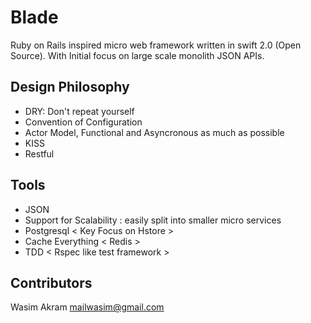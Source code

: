 # Blade
Ruby on Rails inspired micro web framework written in swift 2.0 (Open Source). With Initial focus on large scale monolith JSON APIs.

## Design Philosophy 
- DRY: Don't repeat yourself
- Convention of Configuration
- Actor Model, Functional and Asyncronous as much as possible 
- KISS
- Restful

## Tools
- JSON
- Support for Scalability : easily split into smaller micro services
- Postgresql < Key Focus on Hstore >
- Cache Everything < Redis >
- TDD < Rspec like test framework >

## Contributors
Wasim Akram <mailwasim@gmail.com>
